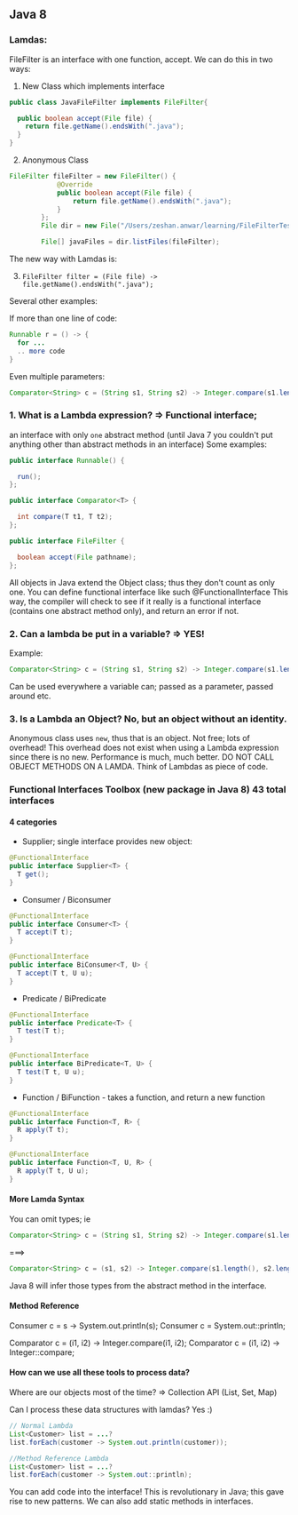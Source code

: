 ## Java 8

### Lamdas:



FileFilter is an interface with one function, accept. We can do this in two ways:

1. New Class which implements interface

```Java
public class JavaFileFilter implements FileFilter{

  public boolean accept(File file) {
    return file.getName().endsWith(".java");
  }
}
```
2. Anonymous Class

```Java
FileFilter fileFilter = new FileFilter() {
            @Override
            public boolean accept(File file) {
                return file.getName().endsWith(".java");
            }
        };
        File dir = new File("/Users/zeshan.anwar/learning/FileFilterTest");

        File[] javaFiles = dir.listFiles(fileFilter);
```



The new way with Lamdas is:

3. `FileFilter filter = (File file) -> file.getName().endsWith(".java");`

Several other examples:

If more than one line of code:
```Java
Runnable r = () -> {
  for ...
  .. more code
}
```
Even multiple parameters:
```Java
Comparator<String> c = (String s1, String s2) -> Integer.compare(s1.length(), s2.length());
```

### 1. What is a Lambda expression? => Functional interface;

an interface with only `one` abstract method (until Java 7 you couldn't put anything other than abstract methods in an interface)
Some examples:
```Java
public interface Runnable() {

  run();
};
```
```Java
public interface Comparator<T> {

  int compare(T t1, T t2);
};
```
```Java
public interface FileFilter {

  boolean accept(File pathname);
};
```
All objects in Java extend the Object class; thus they don't count as only one.
You can define functional interface like such @FunctionalInterface
This way, the compiler will check to see if it really is a functional interface (contains one abstract method only), and return an error if not.

### 2. Can a lambda be put in a variable? => YES!
Example:
```Java
Comparator<String> c = (String s1, String s2) -> Integer.compare(s1.length(), s2.length());
```
Can be used everywhere a variable can; passed as a parameter, passed around etc.

### 3. Is a Lambda an Object? No, but an object without an identity.
Anonymous class uses `new`, thus that is an object. Not free; lots of overhead!
This overhead does not exist when using a Lambda expression since there is no new. Performance is much, much better. DO NOT CALL OBJECT METHODS ON A LAMDA. Think of Lambdas as piece of code.

### Functional Interfaces Toolbox (new package in Java 8) 43 total interfaces
#### 4 categories
- Supplier; single interface provides new object:
```Java
@FunctionalInterface
public interface Supplier<T> {
  T get();
}
```
- Consumer / Biconsumer
```Java
@FunctionalInterface
public interface Consumer<T> {
  T accept(T t);
}

@FunctionalInterface
public interface BiConsumer<T, U> {
  T accept(T t, U u);
}
```
- Predicate / BiPredicate
```Java
@FunctionalInterface
public interface Predicate<T> {
  T test(T t);
}

@FunctionalInterface
public interface BiPredicate<T, U> {
  T test(T t, U u);
}
```
- Function / BiFunction - takes a function, and return a new function
```Java
@FunctionalInterface
public interface Function<T, R> {
  R apply(T t);
}

@FunctionalInterface
public interface Function<T, U, R> {
  R apply(T t, U u);
}
```

#### More Lamda Syntax
You can omit types; ie
```Java
Comparator<String> c = (String s1, String s2) -> Integer.compare(s1.length(), s2.length());
```
===>
```Java
Comparator<String> c = (s1, s2) -> Integer.compare(s1.length(), s2.length());
```
Java 8 will infer those types from the abstract method in the interface.


#### Method Reference
Consumer<String> c = s -> System.out.println(s);
Consumer<String> c = System.out::println;

Comparator<Integer> c = (i1, i2) -> Integer.compare(i1, i2);
Comparator<Integer> c = (i1, i2) -> Integer::compare;


#### How can we use all these tools to process data?

Where are our objects most of the time? => Collection API (List, Set, Map)

Can I process these data structures with lamdas? Yes :)

```Java
// Normal Lambda
List<Customer> list = ...?
list.forEach(customer -> System.out.println(customer));

//Method Reference Lambda
List<Customer> list = ...?
list.forEach(customer -> System.out::println);
```

You can add code into the interface! This is revolutionary in Java; this gave rise to new patterns. We can also add static methods in interfaces.
